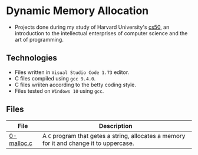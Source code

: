 # Dynamic Memory Allocation

- Projects done during my study of Harvard University's [cs50](https://learning.edx.org/course/course-v1:HarvardX+CS50+X/block-v1:HarvardX+CS50+X+type@sequential+block@3c550787b1d1470bbdba91d14392bd43/block-v1:HarvardX+CS50+X+type@vertical+block@ffc346411661409a901306ca7c2b7b54), an introduction to the intellectual enterprises of computer science and the art of programming. 

## Technologies
- Files written in ```Visual Studio Code 1.73``` editor. 
- C files compiled using ```gcc 9.4.0```.
- C files wriiten according to the betty coding style. 
- Files tested on ```Windows 10``` using ```gcc```.

## Files

| File | Description |
| ---  | --- |
|[0-malloc.c](0-malloc.c)|A ```C``` program that getes a string, allocates a memory for it and change it to uppercase.|

